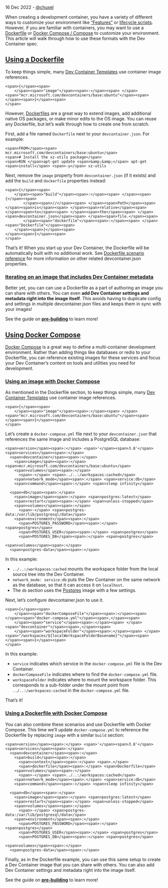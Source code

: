 16 Dec 2022 - [@chuxel](https://github.com/chuxel)

When creating a development container, you have a variety of different ways to customize your environment like [“Features”](https://containers.dev/features) or [lifecycle scripts](https://containers.dev/implementors/json_reference/#lifecycle-scripts). However, if you are familiar with containers, you may want to use a [Dockerfile](https://containers.dev/guide/dockerfile#dockerfile) or [Docker Compose / Compose](https://containers.dev/guide/dockerfile#docker-compose) to customize your environment. This article will walk through how to use these formats with the Dev Container spec.

## [Using a Dockerfile](https://containers.dev/guide/dockerfile#dockerfile)

To keep things simple, many [Dev Container Templates](https://containers.dev/templates) use container image references.

```
<span>{</span><span>
    </span><span>"image"</span><span>:</span><span> </span><span>"mcr.microsoft.com/devcontainers/base:ubuntu"</span><span>
</span><span>}</span><span>
</span>
```

However, [Dockerfiles](https://docs.docker.com/engine/reference/builder/) are a great way to extend images, add additional native OS packages, or make minor edits to the OS image. You can reuse any Dockerfile, but let’s walk through how to create one from scratch.

First, add a file named `Dockerfile` next to your `devcontainer.json`. For example:

```
<span>FROM</span><span> mcr.microsoft.com/devcontainers/base:ubuntu</span>
<span># Install the xz-utils package</span>
<span>RUN </span>apt-get update <span>&amp;&amp;</span> apt-get <span>install</span> <span>-y</span> xz-utils
```

Next, remove the `image` property from `devcontainer.json` (if it exists) and add the `build` and `dockerfile` properties instead:

```
<span>{</span><span>
    </span><span>"build"</span><span>:</span><span> </span><span>{</span><span>
        </span><span>//</span><span> </span><span>Path</span><span> </span><span>is</span><span> </span><span>relative</span><span> </span><span>to</span><span> </span><span>the</span><span> </span><span>devcontainer.json</span><span> </span><span>file.</span><span>
        </span><span>"dockerfile"</span><span>:</span><span> </span><span>"Dockerfile"</span><span>
    </span><span>}</span><span>
</span><span>}</span><span>
</span>
```

That’s it! When you start up your Dev Container, the Dockerfile will be automatically built with no additional work. See [Dockerfile scenario reference](https://containers.dev/implementors/json_reference/#image-specific) for more information on other related devcontainer.json properties.

### [Iterating on an image that includes Dev Container metadata](https://containers.dev/guide/dockerfile#dockerfile-image-iteration)

Better yet, you can can use a Dockerfile as a part of authoring an image you can share with others. You can even **add Dev Container settings and metadata right into the image itself**. This avoids having to duplicate config and settings in multiple devcontainer.json files and keeps them in sync with your images!

See the guide on **[pre-building](https://containers.dev/guide/prebuild)** to learn more!

## [Using Docker Compose](https://containers.dev/guide/dockerfile#docker-compose)

[Docker Compose](https://docs.docker.com/compose/) is a great way to define a multi-container development environment. Rather than adding things like databases or redis to your Dockerfile, you can reference existing images for these services and focus your Dev Container’s content on tools and utilities you need for development.

### [Using an image with Docker Compose](https://containers.dev/guide/dockerfile#docker-compose-image)

As mentioned in the Dockerfile section, to keep things simple, many [Dev Container Templates](https://containers.dev/templates) use container image references.

```
<span>{</span><span>
    </span><span>"image"</span><span>:</span><span> </span><span>"mcr.microsoft.com/devcontainers/base:ubuntu"</span><span>
</span><span>}</span><span>
</span>
```

Let’s create a `docker-compose.yml` file next to your `devcontainer.json` that references the same image and includes a PostgreSQL database:

```
<span>version</span><span>:</span> <span>'</span><span>3.8'</span>
<span>services</span><span>:</span>
  <span>devcontainer</span><span>:</span>
    <span>image</span><span>:</span> <span>mcr.microsoft.com/devcontainers/base:ubuntu</span>
    <span>volumes</span><span>:</span>
      <span>-</span> <span>../..:/workspaces:cached</span>
    <span>network_mode</span><span>:</span> <span>service:db</span>
    <span>command</span><span>:</span> <span>sleep infinity</span>

  <span>db</span><span>:</span>
    <span>image</span><span>:</span> <span>postgres:latest</span>
    <span>restart</span><span>:</span> <span>unless-stopped</span>
    <span>volumes</span><span>:</span>
      <span>-</span> <span>postgres-data:/var/lib/postgresql/data</span>
    <span>environment</span><span>:</span>
      <span>POSTGRES_PASSWORD</span><span>:</span> <span>postgres</span>
      <span>POSTGRES_USER</span><span>:</span> <span>postgres</span>
      <span>POSTGRES_DB</span><span>:</span> <span>postgres</span>

<span>volumes</span><span>:</span>
  <span>postgres-data</span><span>:</span>
```

In this example:

-   `../..:/workspaces:cached` mounts the workspace folder from the local source tree into the Dev Container.
-   `network_mode: service:db` puts the Dev Container on the same network as the database, so that it can access it on `localhost`.
-   The `db` section uses the [Postgres](https://hub.docker.com/_/postgres) image with a few settings.

Next, let’s configure devcontainer.json to use it.

```
<span>{</span><span>
    </span><span>"dockerComposeFile"</span><span>:</span><span> </span><span>"docker-compose.yml"</span><span>,</span><span>
    </span><span>"service"</span><span>:</span><span> </span><span>"devcontainer"</span><span>,</span><span>
    </span><span>"workspaceFolder"</span><span>:</span><span> </span><span>"/workspaces/${localWorkspaceFolderBasename}"</span><span>
</span><span>}</span><span>
</span>
```

In this example:

-   `service` indicates which service in the `docker-compose.yml` file is the Dev Container.
-   `dockerComposeFile` indicates where to find the `docker-compose.yml` file.
-   `workspaceFolder` indicates where to mount the workspace folder. This corresponds to a sub-folder under the mount point from `../..:/workspaces:cached` in the `docker-compose.yml` file.

That’s it!

### [Using a Dockerfile with Docker Compose](https://containers.dev/guide/dockerfile#docker-compose-dockerfile)

You can also combine these scenarios and use Dockerfile with Docker Compose. This time we’ll update `docker-compose.yml` to reference the Dockerfile by replacing `image` with a similar `build` section:

```
<span>version</span><span>:</span> <span>'</span><span>3.8'</span>
<span>services</span><span>:</span>
  <span>devcontainer</span><span>:</span>
    <span>build</span><span>:</span> 
      <span>context</span><span>:</span> <span>.</span>
      <span>dockerfile</span><span>:</span> <span>Dockerfile</span>
    <span>volumes</span><span>:</span>
      <span>-</span> <span>../..:/workspaces:cached</span>      
    <span>network_mode</span><span>:</span> <span>service:db</span>
    <span>command</span><span>:</span> <span>sleep infinity</span>

  <span>db</span><span>:</span>
    <span>image</span><span>:</span> <span>postgres:latest</span>
    <span>restart</span><span>:</span> <span>unless-stopped</span>
    <span>volumes</span><span>:</span>
      <span>-</span> <span>postgres-data:/var/lib/postgresql/data</span>
    <span>environment</span><span>:</span>
      <span>POSTGRES_PASSWORD</span><span>:</span> <span>postgres</span>
      <span>POSTGRES_USER</span><span>:</span> <span>postgres</span>
      <span>POSTGRES_DB</span><span>:</span> <span>postgres</span>

<span>volumes</span><span>:</span>
  <span>postgres-data</span><span>:</span>
```

Finally, as in the Dockerfile example, you can use this same setup to create a Dev Container image that you can share with others. You can also add Dev Container settings and metadata right into the image itself.

See the guide on **[pre-building](https://containers.dev/guide/prebuild)** to learn more!